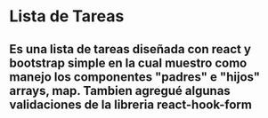 # Lista de Tareas

<h2>Es una lista de tareas diseñada con react y bootstrap simple en la cual muestro como manejo los componentes "padres" e "hijos" arrays, map. Tambien agregué algunas validaciones de la libreria react-hook-form</h2>